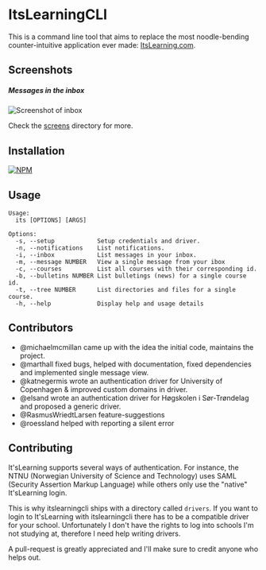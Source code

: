 # ItsLearningCLI
This is a command line tool that aims to replace the most noodle-bending counter-intuitive
application ever made: [ItsLearning.com](http://itslearning.com).

## Screenshots
##### Messages in the inbox
![Screenshot of inbox](screens/inbox.png)

Check the [screens](screens/) directory for more.

## Installation
[![NPM](https://nodei.co/npm/itslearningcli.png)](https://nodei.co/npm/itslearningcli)

## Usage
```
Usage:
  its [OPTIONS] [ARGS]

Options:
  -s, --setup            Setup credentials and driver.
  -n, --notifications    List notifications.
  -i, --inbox            List messages in your inbox.
  -m, --message NUMBER   View a single message from your ibox
  -c, --courses          List all courses with their corresponding id.
  -b, --bulletins NUMBER List bulletings (news) for a single course id.
  -t, --tree NUMBER      List directories and files for a single course.
  -h, --help             Display help and usage details
```
## Contributors
- @michaelmcmillan came up with the idea the initial code, maintains the project.
- @marthall fixed bugs, helped with documentation, fixed dependencies and implemented single message view.
- @katnegermis wrote an authentication driver for University of Copenhagen & improved custom domains in driver.
- @elsand wrote an authentication driver for Høgskolen i Sør-Trøndelag and proposed a generic driver.
- @RasmusWriedtLarsen feature-suggestions
- @roessland helped with reporting a silent error

## Contributing
It'sLearning supports several ways of authentication. For instance, the
NTNU (Norwegian University of Science and Technology) uses SAML (Security
Assertion Markup Language) while others only use the "native" It'sLearning
login.

This is why itslearningcli ships with a directory called <code>drivers</code>.
If you want to login to It'sLearning with itslearningcli there has to be a compatible
driver for your school. Unfortunately I don't have the rights to log into schools
I'm not studying at, therefore I need help writing drivers.

A pull-request is greatly appreciated and I'll make sure to credit anyone who
helps out.
